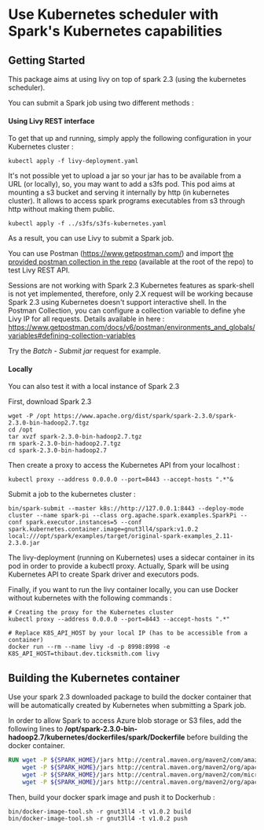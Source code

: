 # Use Kubernetes scheduler with Spark's Kubernetes capabilities
## Getting Started
This package aims at using livy on top of spark 2.3 (using the kubernetes scheduler).

You can submit a Spark job using two different methods :

#### Using Livy REST interface
To get that up and running, simply apply the following configuration in your Kubernetes cluster : 

```shell
kubectl apply -f livy-deployment.yaml
```

It's not possible yet to upload a jar so your jar has to be available from a URL (or locally), so, you may want to add a s3fs pod. 
This pod aims at mounting a s3 bucket and serving it internally by http (in kubernetes cluster).
It allows to access spark programs executables from s3 through http without making them public.

```shell
kubectl apply -f ../s3fs/s3fs-kubernetes.yaml
```

As a result, you can use Livy to submit a Spark job.

You can use Postman (https://www.getpostman.com/) and import [the provided postman collection in the repo](https://github.com/ttauveron/spark_k8s/blob/master/Livy%20REST%20API.postman_collection.json) (available at the root of the repo) to test Livy REST API.

Sessions are not working with Spark 2.3 Kubernetes features as spark-shell is not yet implemented, therefore, only 2.X request will be working because Spark 2.3 using Kubernetes doesn't support interactive shell.
In the Postman Collection, you can configure a collection variable to define yhe Livy IP for all requests. Details available in here : https://www.getpostman.com/docs/v6/postman/environments_and_globals/variables#defining-collection-variables

Try the *Batch - Submit jar* request for example.

#### Locally
You can also test it with a local instance of Spark 2.3

First, download Spark 2.3

``` shell
wget -P /opt https://www.apache.org/dist/spark/spark-2.3.0/spark-2.3.0-bin-hadoop2.7.tgz
cd /opt
tar xvzf spark-2.3.0-bin-hadoop2.7.tgz
rm spark-2.3.0-bin-hadoop2.7.tgz
cd spark-2.3.0-bin-hadoop2.7
```
Then create a proxy to access the Kubernetes API from your localhost : 
```shell
kubectl proxy --address 0.0.0.0 --port=8443 --accept-hosts ".*"&
```

Submit a job to the kubernetes cluster :
```shell
bin/spark-submit --master k8s://http://127.0.0.1:8443 --deploy-mode cluster --name spark-pi --class org.apache.spark.examples.SparkPi --conf spark.executor.instances=5 --conf spark.kubernetes.container.image=gnut3ll4/spark:v1.0.2 local:///opt/spark/examples/target/original-spark-examples_2.11-2.3.0.jar
```

The livy-deployment (running on Kubernetes) uses a sidecar container in its pod in order to provide a kubectl proxy. Actually, Spark will be using Kubernetes API to create Spark driver and executors pods.

Finally, if you want to run the livy container locally, you can use Docker without kubernetes with the following commands :

```shell
# Creating the proxy for the Kubernetes cluster
kubectl proxy --address 0.0.0.0 --port=8443 --accept-hosts ".*"

# Replace K8S_API_HOST by your local IP (has to be accessible from a container)
docker run --rm --name livy -d -p 8998:8998 -e K8S_API_HOST=thibaut.dev.ticksmith.com livy
```

## Building the Kubernetes container

Use your spark 2.3 downloaded package to build the docker container that will be automatically created by Kubernetes when submitting a Spark job.

In order to allow Spark to access Azure blob storage or S3 files, add the following lines to **/opt/spark-2.3.0-bin-hadoop2.7/kubernetes/dockerfiles/spark/Dockerfile** before building the docker container.

```Dockerfile
RUN wget -P ${SPARK_HOME}/jars http://central.maven.org/maven2/com/amazonaws/aws-java-sdk/1.7.4/aws-java-sdk-1.7.4.jar && \
    wget -P ${SPARK_HOME}/jars http://central.maven.org/maven2/org/apache/hadoop/hadoop-aws/2.7.3/hadoop-aws-2.7.3.jar && \
    wget -P ${SPARK_HOME}/jars http://central.maven.org/maven2/com/microsoft/azure/azure-storage/7.0.0/azure-storage-7.0.0.jar && \
    wget -P ${SPARK_HOME}/jars http://central.maven.org/maven2/org/apache/hadoop/hadoop-azure/2.7.5/hadoop-azure-2.7.5.jar
```

Then, build your docker spark image and push it to Dockerhub :

``` shell
bin/docker-image-tool.sh -r gnut3ll4 -t v1.0.2 build
bin/docker-image-tool.sh -r gnut3ll4 -t v1.0.2 push
```
